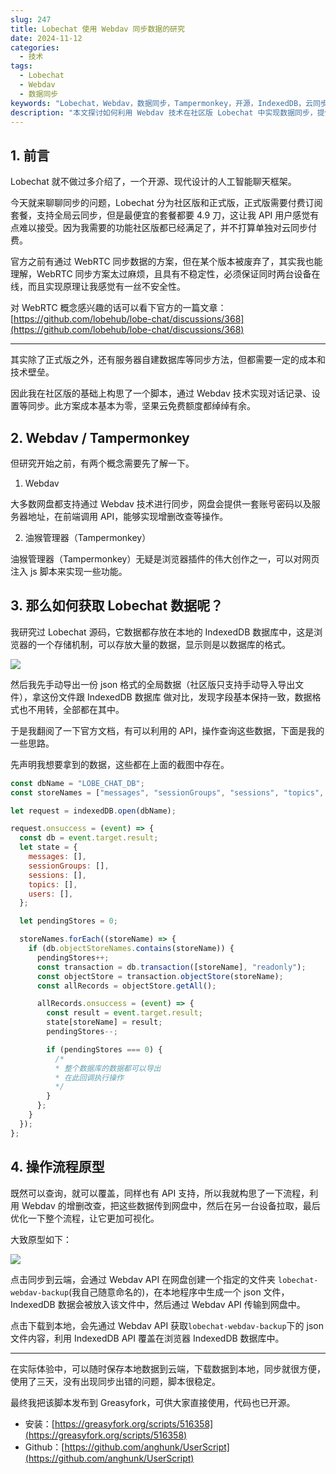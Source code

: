 ```yaml
---
slug: 247
title: Lobechat 使用 Webdav 同步数据的研究
date: 2024-11-12
categories:
  - 技术
tags:
  - Lobechat
  - Webdav
  - 数据同步
keywords: "Lobechat，Webdav，数据同步，Tampermonkey，开源，IndexedDB，云同步"
description: "本文探讨如何利用 Webdav 技术在社区版 Lobechat 中实现数据同步，提供详细的操作流程及代码实现，帮助用户 在无额外成本下完成数据的云端备份与恢复。"
---
```


## 1. 前言

Lobechat 就不做过多介绍了，一个开源、现代设计的人工智能聊天框架。

今天就来聊聊同步的问题，Lobechat 分为社区版和正式版，正式版需要付费订阅套餐，支持全局云同步，但是最便宜的套餐都要 4.9 刀，这让我 API 用户感觉有点难以接受。因为我需要的功能社区版都已经满足了，并不打算单独对云同步付费。

官方之前有通过 WebRTC 同步数据的方案，但在某个版本被废弃了，其实我也能理解，WebRTC 同步方案太过麻烦，且具有不稳定性，必须保证同时两台设备在线，而且实现原理让我感觉有一丝不安全性。

对 WebRTC 概念感兴趣的话可以看下官方的一篇文章：  
[https://github.com/lobehub/lobe-chat/discussions/368](https://github.com/lobehub/lobe-chat/discussions/368)

---

其实除了正式版之外，还有服务器自建数据库等同步方法，但都需要一定的成本和技术壁垒。

因此我在社区版的基础上构思了一个脚本，通过 Webdav 技术实现对话记录、设置等同步。此方案成本基本为零，坚果云免费额度都绰绰有余。

## 2. Webdav / Tampermonkey

但研究开始之前，有两个概念需要先了解一下。

1. Webdav

大多数网盘都支持通过 Webdav 技术进行同步，网盘会提供一套账号密码以及服务器地址，在前端调用 API，能够实现增删改查等操作。

2. 油猴管理器（Tampermonkey）

油猴管理器（Tampermonkey）无疑是浏览器插件的伟大创作之一，可以对网页注入 js 脚本来实现一些功能。

## 3. 那么如何获取 Lobechat 数据呢？

我研究过 Lobechat 源码，它数据都存放在本地的 IndexedDB 数据库中，这是浏览器的一个存储机制，可以存放大量的数据，显示则是以数据库的格式。

![](https://imgurl.zishu.me/2024/11/1731404378265.webp)

然后我先手动导出一份 json 格式的全局数据（社区版只支持手动导入导出文件），拿这份文件跟 IndexedDB 数据库 做对比，发现字段基本保持一致，数据格式也不用转，全部都在其中。

于是我翻阅了一下官方文档，有可以利用的 API，操作查询这些数据，下面是我的一些思路。

先声明我想要拿到的数据，这些都在上面的截图中存在。

```js
const dbName = "LOBE_CHAT_DB";
const storeNames = ["messages", "sessionGroups", "sessions", "topics", "users"];
```

```js
let request = indexedDB.open(dbName);

request.onsuccess = (event) => {
  const db = event.target.result;
  let state = {
    messages: [],
    sessionGroups: [],
    sessions: [],
    topics: [],
    users: [],
  };

  let pendingStores = 0;

  storeNames.forEach((storeName) => {
    if (db.objectStoreNames.contains(storeName)) {
      pendingStores++;
      const transaction = db.transaction([storeName], "readonly");
      const objectStore = transaction.objectStore(storeName);
      const allRecords = objectStore.getAll();

      allRecords.onsuccess = (event) => {
        const result = event.target.result;
        state[storeName] = result;
        pendingStores--;

        if (pendingStores === 0) {
          /*
          * 整个数据库的数据都可以导出
          * 在此回调执行操作
          */ 
        }
      };
    } 
  });
};
```

## 4. 操作流程原型

既然可以查询，就可以覆盖，同样也有 API 支持，所以我就构思了一下流程，利用 Webdav 的增删改查，把这些数据传到网盘中，然后在另一台设备拉取，最后优化一下整个流程，让它更加可视化。

大致原型如下：

![](https://imgurl.zishu.me/2024/11/1731404855162.webp)

点击同步到云端，会通过 Webdav API 在网盘创建一个指定的文件夹 `lobechat-webdav-backup`(我自己随意命名的)，在本地程序中生成一个 json 文件，IndexedDB 数据会被放入该文件中，然后通过 Webdav API 传输到网盘中。

点击下载到本地，会先通过 Webdav API 获取`lobechat-webdav-backup`下的 json 文件内容，利用 IndexedDB API 覆盖在浏览器 IndexedDB 数据库中。

---

在实际体验中，可以随时保存本地数据到云端，下载数据到本地，同步就很方便，使用了三天，没有出现同步出错的问题，脚本很稳定。

最终我把该脚本发布到 Greasyfork，可供大家直接使用，代码也已开源。

- 安装：[https://greasyfork.org/scripts/516358](https://greasyfork.org/scripts/516358)
- Github：[https://github.com/anghunk/UserScript](https://github.com/anghunk/UserScript)
